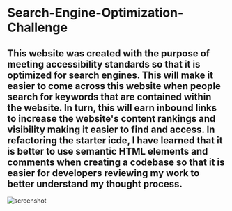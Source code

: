# Search-Engine-Optimization-Challenge

## This website was created with the purpose of meeting accessibility standards so that it is optimized for search engines. This will make it easier to come across this website when people search for keywords that are contained within the website. In turn, this will earn inbound links to increase the website's content rankings and visibility making it easier to find and access. In refactoring the starter icde, I have learned that it is better to use semantic HTML elements and comments when creating a codebase so that it is easier for developers reviewing my work to better understand my thought process. 

![screenshot](https://user-images.githubusercontent.com/118701880/209253892-c2a510f7-9481-4e01-9ad6-9017ec18bb38.png)
